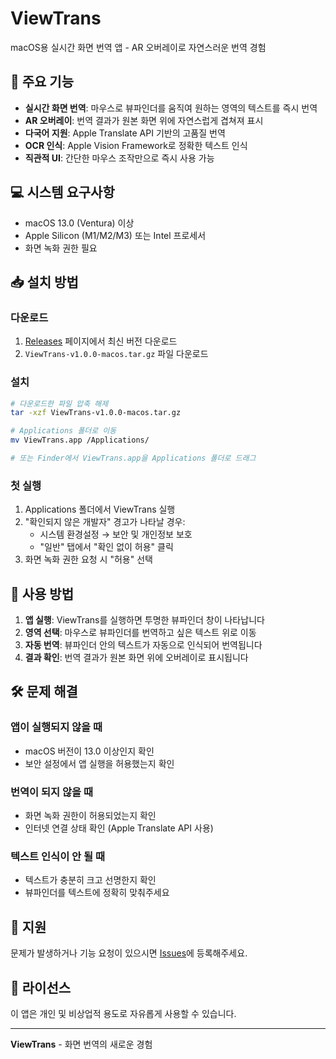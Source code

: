 # ViewTrans

macOS용 실시간 화면 번역 앱 - AR 오버레이로 자연스러운 번역 경험

## 🌟 주요 기능

- **실시간 화면 번역**: 마우스로 뷰파인더를 움직여 원하는 영역의 텍스트를 즉시 번역
- **AR 오버레이**: 번역 결과가 원본 화면 위에 자연스럽게 겹쳐져 표시
- **다국어 지원**: Apple Translate API 기반의 고품질 번역
- **OCR 인식**: Apple Vision Framework로 정확한 텍스트 인식
- **직관적 UI**: 간단한 마우스 조작만으로 즉시 사용 가능

## 💻 시스템 요구사항

- macOS 13.0 (Ventura) 이상
- Apple Silicon (M1/M2/M3) 또는 Intel 프로세서
- 화면 녹화 권한 필요

## 📥 설치 방법

### 다운로드
1. [Releases](https://github.com/puritysb/ViewTrans-releases/releases) 페이지에서 최신 버전 다운로드
2. `ViewTrans-v1.0.0-macos.tar.gz` 파일 다운로드

### 설치
```bash
# 다운로드한 파일 압축 해제
tar -xzf ViewTrans-v1.0.0-macos.tar.gz

# Applications 폴더로 이동
mv ViewTrans.app /Applications/

# 또는 Finder에서 ViewTrans.app을 Applications 폴더로 드래그
```

### 첫 실행
1. Applications 폴더에서 ViewTrans 실행
2. "확인되지 않은 개발자" 경고가 나타날 경우:
   - 시스템 환경설정 → 보안 및 개인정보 보호
   - "일반" 탭에서 "확인 없이 허용" 클릭
3. 화면 녹화 권한 요청 시 "허용" 선택

## 🚀 사용 방법

1. **앱 실행**: ViewTrans를 실행하면 투명한 뷰파인더 창이 나타납니다
2. **영역 선택**: 마우스로 뷰파인더를 번역하고 싶은 텍스트 위로 이동
3. **자동 번역**: 뷰파인더 안의 텍스트가 자동으로 인식되어 번역됩니다
4. **결과 확인**: 번역 결과가 원본 화면 위에 오버레이로 표시됩니다

## 🛠️ 문제 해결

### 앱이 실행되지 않을 때
- macOS 버전이 13.0 이상인지 확인
- 보안 설정에서 앱 실행을 허용했는지 확인

### 번역이 되지 않을 때
- 화면 녹화 권한이 허용되었는지 확인
- 인터넷 연결 상태 확인 (Apple Translate API 사용)

### 텍스트 인식이 안 될 때
- 텍스트가 충분히 크고 선명한지 확인
- 뷰파인더를 텍스트에 정확히 맞춰주세요

## 📧 지원

문제가 발생하거나 기능 요청이 있으시면 [Issues](https://github.com/puritysb/ViewTrans-releases/issues)에 등록해주세요.

## 📄 라이선스

이 앱은 개인 및 비상업적 용도로 자유롭게 사용할 수 있습니다.

---
**ViewTrans** - 화면 번역의 새로운 경험